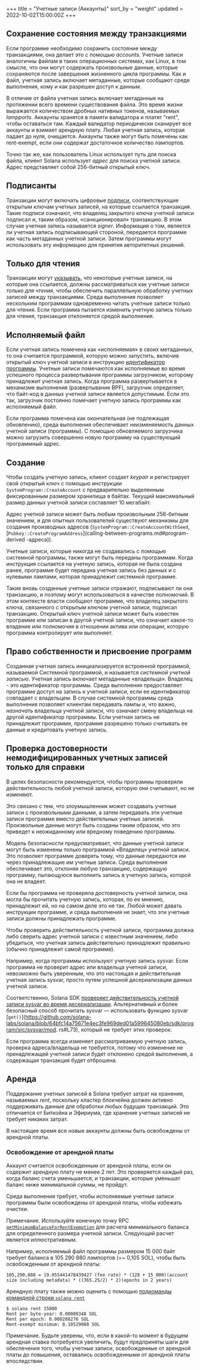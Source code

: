+++
title = "Учетные записи (Аккаунты)"
sort_by = "weight"
updated = 2022-10-02T15:00:00Z
+++

## Сохранение состояния между транзакциями

Если программе необходимо сохранить состояние между транзакциями, она делает это с помощью _accounts_. Учетные записи аналогичны файлам в таких операционных системах, как Linux, в том смысле, что они могут содержать произвольные данные, которые сохраняются после завершения жизненного цикла программы. Как и файл, учетная запись включает метаданные, которые сообщают среде выполнения, кому и как разрешен доступ к данным.

В отличие от файла учетная запись включает метаданные на протяжении всего времени существования файла. Это время жизни выражается количеством дробных нативных токенов, называемых _lampports_. Аккаунты хранятся в памяти валидатора и платят "rent", чтобы оставаться там. Каждый валидатор периодически сканирует все аккаунты и взимает арендную плату. Любая учетная запись, которая падает до нуля, очищается. Аккаунты также могут быть помечены как rent-exempt, если они содержат достаточное количество лампортов.

Точно так же, как пользователь Linux использует путь для поиска файла, клиент Solana использует _адрес_ для поиска учетной записи. Адрес представляет собой 256-битный открытый ключ.

## Подписанты

Транзакции могут включать цифровые [подписи](terminology.md#signature), соответствующие открытым ключам учетных записей, на которые ссылается транзакция. Такие подписи означают, что владелец закрытого ключа учетной записи подписал и, таким образом, «санкционировал» транзакцию. В этом случае учетная запись называется _signer_. Информация о том, является ли учетная запись подписывающей стороной, передается программе как часть метаданных учетной записи. Затем программы могут использовать эту информацию для принятия авторитетных решений.

## Только для чтения

Транзакции могут [указывать](transactions.md#message-header-format), что некоторые учетные записи, на которые она ссылается, должны рассматриваться как учетные записи _только для чтения_, чтобы обеспечить параллельную обработку учетных записей между транзакциями. Среда выполнения позволяет нескольким программам одновременно читать учетные записи только для чтения. Если программа пытается изменить учетную запись только для чтения, транзакция отклоняется средой выполнения.

## Исполняемый файл

Если учетная запись помечена как «исполняемая» в своих метаданных, то она считается программой, которую можно запустить, включив открытый ключ учетной записи в инструкцию [идентификатор программы](transactions.md#program-id). Учетные записи помечаются как исполняемые во время успешного процесса развертывания программы загрузчиком, которому принадлежит учетная запись. Когда программа развертывается в механизме выполнения (развертывание BPF), загрузчик определяет, что байт-код в данных учетной записи является допустимым. Если это так, загрузчик постоянно помечает учетную запись программы как исполняемый файл.

Если программа помечена как окончательная (не подлежащая обновлению), среда выполнения обеспечивает неизменяемость данных учетной записи (программы). С помощью обновляемого загрузчика можно загрузить совершенно новую программу на существующий программный адрес.

## Создание

Чтобы создать учетную запись, клиент создает _keypair_ и регистрирует свой открытый ключ с помощью инструкции `SystemProgram::CreateAccount` с предварительно выделенным фиксированным размером хранилища в байтах. Текущий максимальный размер данных учетной записи составляет 10 мегабайт.

Адрес учетной записи может быть любым произвольным 256-битным значением, и для опытных пользователей существуют механизмы для создания производных адресов (`SystemProgram::CreateAccountWithSeed`, [`Pubkey::CreateProgramAddress`](calling-between-programs.md#program-derived -адреса)).

Учетные записи, которые никогда не создавались с помощью системной программы, также могут быть переданы программам. Когда инструкция ссылается на учетную запись, которая не была создана ранее, программе будет передана учетная запись без данных и с нулевыми лампами, которая принадлежит системной программе.

Такие вновь созданные учетные записи отражают, подписывают ли они транзакцию, и поэтому могут использоваться в качестве полномочий. В этом контексте власти сообщают программе, что владелец закрытого ключа, связанного с открытым ключом учетной записи, подписал транзакцию. Открытый ключ учетной записи может быть известен программе или записан в другой учетной записи, что означает какое-то владение или полномочия в отношении актива или операции, которую программа контролирует или выполняет.

## Право собственности и присвоение программ

Созданная учетная запись инициализируется встроенной программой, называемой Системной программой, и называется _системной учетной записью_. Учетная запись включает метаданные «владельца». Владелец - это идентификатор программы. Среда выполнения предоставляет программе доступ на запись к учетной записи, если ее идентификатор совпадает с владельцем. В случае системной программы среда выполнения позволяет клиентам передавать лампы и, что важно, _назначать_ владельца учетной записи, что означает смену владельца на другой идентификатор программы. Если учетная запись не принадлежит программе, программе разрешено только считывать ее данные и кредитовать учетную запись.

## Проверка достоверности немодифицированных учетных записей только для справки

В целях безопасности рекомендуется, чтобы программы проверяли действительность любой учетной записи, которую они считывают, но не изменяют.

Это связано с тем, что злоумышленник может создавать учетные записи с произвольными данными, а затем передавать эти учетные записи программе вместо действительных учетных записей. Произвольные данные могут быть созданы таким образом, что это приведет к неожиданному или вредному поведению программы.

Модель безопасности предусматривает, что данные учетной записи могут быть изменены только программой «Владелец» учетной записи. Это позволяет программе доверять тому, что данные передаются им через принадлежащие им учетные записи. Среда выполнения обеспечивает это, отклоняя любую транзакцию, содержащую программу, пытающуюся выполнить запись в учетную запись, которой она не владеет.

Если бы программа не проверяла достоверность учетной записи, она могла бы прочитать учетную запись, которая, по ее мнению, принадлежит ей, но на самом деле это не так. Любой может давать инструкции программе, и среда выполнения не знает, что эти учетные записи должны принадлежать программе.

Чтобы проверить действительность учетной записи, программа должна либо сверить адрес учетной записи с известным значением, либо убедиться, что учетная запись действительно принадлежит правильно (обычно принадлежит самой программе).

Например, когда программы используют учетную запись sysvar. Если программа не проверит адрес или владельца учетной записи, невозможно быть уверенным, что это настоящая и действительная учетная запись sysvar, просто путем успешной десериализации данных учетной записи.

Соответственно, Solana SDK [проверяет действительность учетной записи sysvar во время десериализации](https://github.com/solana-labs/solana/blob/a95675a7ce1651f7b59443eb146b356bc4b3f374/sdk/program/src/sysvar/mod.rs#L65).
Альтернативный и более безопасный способ прочитать sysvar — использовать функцию sysvar [`get()`](https://github.com/solana-labs/solana/blob/64bfc14a75671e4ec3fe969ded01a599645080eb/sdk/program/src/sysvar/mod. rs#L73), который не требует этих проверок.

Если программа всегда изменяет рассматриваемую учетную запись, проверка адреса/владельца не требуется, потому что изменение не принадлежащей учетной записи будет отклонено средой выполнения, а содержащая транзакция будет отброшена.

## Аренда

Поддержание учетных записей в Solana требует затрат на хранение, называемых _rent_, поскольку кластер блокчейна должен активно поддерживать данные для обработки любых будущих транзакций. Это отличается от Биткойна и Эфириума, где хранение учетных записей не требует никаких затрат.

В настоящее время все новые аккаунты должны быть освобождены от арендной платы.

### Освобождение от арендной платы

Аккаунт считается освобожденным от арендной платы, если он содержит арендную плату не менее 2 лет. Это проверяется каждый раз, когда баланс счета уменьшается, и транзакции, которые уменьшат баланс ниже минимальной суммы, не пройдут.

Среда выполнения требует, чтобы исполняемые учетные записи программы были освобождены от арендной платы, чтобы избежать очистки.

Примечание. Используйте конечную точку RPC [`getMinimumBalanceForRentExemption`](developing/clients/jsonrpc-api.md#getminimumbalanceforrentexemption) для расчета минимального баланса для определенного размера учетной записи. Следующий расчет является иллюстративным.

Например, исполняемый файл программы размером 15 000 байт требует баланса в 105 290 880 лэмпортов (=~ 0,105 SOL), чтобы быть освобожденным от арендной платы:

```
105,290,880 = 19.055441478439427 (fee rate) * (128 + 15_000)(account size including metadata) * ((365.25/2) * 2)(epochs in 2 years)
```

Арендную плату также можно оценить с помощью [подкоманды командной строки `solana rent`](cli/usage.md#solana-rent)

```
$ solana rent 15000
Rent per byte-year: 0.00000348 SOL
Rent per epoch: 0.000288276 SOL
Rent-exempt minimum: 0.10529088 SOL
```

Примечание. Будьте уверены, что, если в какой-то момент в будущем арендная ставка потребуется увеличить, будут предприняты шаги для обеспечения того, чтобы учетные записи, освобожденные от арендной платы до повышения, оставались освобожденными от арендной платы впоследствии.
